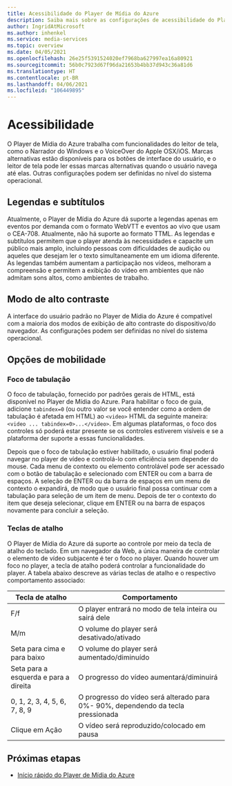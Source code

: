 ```yaml
---
title: Acessibilidade do Player de Mídia do Azure
description: Saiba mais sobre as configurações de acessibilidade do Player de Mídia do Azure.
author: IngridAtMicrosoft
ms.author: inhenkel
ms.service: media-services
ms.topic: overview
ms.date: 04/05/2021
ms.openlocfilehash: 26e25f5391524020ef7968ba627997ea16a80921
ms.sourcegitcommit: 56b0c7923d67f96da21653b4bb37d943c36a81d6
ms.translationtype: HT
ms.contentlocale: pt-BR
ms.lasthandoff: 04/06/2021
ms.locfileid: "106449895"
---
```

# <a name="accessibility"></a>Acessibilidade #

O Player de Mídia do Azure trabalha com funcionalidades do leitor de tela, como o Narrador do Windows e o VoiceOver do Apple OSX/iOS. Marcas alternativas estão disponíveis para os botões de interface do usuário, e o leitor de tela pode ler essas marcas alternativas quando o usuário navega até elas. Outras configurações podem ser definidas no nível do sistema operacional.

## <a name="captions-and-subtitles"></a>Legendas e subtítulos ##

Atualmente, o Player de Mídia do Azure dá suporte a legendas apenas em eventos por demanda com o formato WebVTT e eventos ao vivo que usam o CEA-708. Atualmente, não há suporte ao formato TTML. As legendas e subtítulos permitem que o player atenda às necessidades e capacite um público mais amplo, incluindo pessoas com dificuldades de audição ou aqueles que desejam ler o texto simultaneamente em um idioma diferente. As legendas também aumentam a participação nos vídeos, melhoram a compreensão e permitem a exibição do vídeo em ambientes que não admitam sons altos, como ambientes de trabalho.  

## <a name="high-contrast-mode"></a>Modo de alto contraste ##

A interface do usuário padrão no Player de Mídia do Azure é compatível com a maioria dos modos de exibição de alto contraste do dispositivo/do navegador. As configurações podem ser definidas no nível do sistema operacional.

## <a name="mobility-options"></a>Opções de mobilidade ##

### <a name="tabbing-focus"></a>Foco de tabulação ###

O foco de tabulação, fornecido por padrões gerais de HTML, está disponível no Player de Mídia do Azure. Para habilitar o foco de guia, adicione `tabindex=0` (ou outro valor se você entender como a ordem de tabulação é afetada em HTML) ao `<video>` HTML da seguinte maneira: `<video ... tabindex=0>...</video>`. Em algumas plataformas, o foco dos controles só poderá estar presente se os controles estiverem visíveis e se a plataforma der suporte a essas funcionalidades.

Depois que o foco de tabulação estiver habilitado, o usuário final poderá navegar no player de vídeo e controlá-lo com eficiência sem depender do mouse. Cada menu de contexto ou elemento controlável pode ser acessado com o botão de tabulação e selecionado com ENTER ou com a barra de espaços. A seleção de ENTER ou da barra de espaços em um menu de contexto o expandirá, de modo que o usuário final possa continuar com a tabulação para seleção de um item de menu. Depois de ter o contexto do item que deseja selecionar, clique em ENTER ou na barra de espaços novamente para concluir a seleção.

### <a name="hotkeys"></a>Teclas de atalho ###

O Player de Mídia do Azure dá suporte ao controle por meio da tecla de atalho do teclado. Em um navegador da Web, a única maneira de controlar o elemento de vídeo subjacente é ter o foco no player. Quando houver um foco no player, a tecla de atalho poderá controlar a funcionalidade do player.  A tabela abaixo descreve as várias teclas de atalho e o respectivo comportamento associado:

| Tecla de atalho              | Comportamento                                                                |
|----------------------|-------------------------------------------------------------------------|
| F/f                  | O player entrará no modo de tela inteira ou sairá dele                                  |
| M/m                  | O volume do player será desativado/ativado                                          |
| Seta para cima e para baixo    | O volume do player será aumentado/diminuído                                    |
| Seta para a esquerda e para a direita | O progresso do vídeo aumentará/diminuirá                                  |
| 0, 1, 2, 3, 4, 5, 6, 7, 8, 9  | O progresso do vídeo será alterado para 0%\- 90%, dependendo da tecla pressionada |
| Clique em Ação         | O vídeo será reproduzido/colocado em pausa                                                   |

## <a name="next-steps"></a>Próximas etapas

<!---Some context for the following links goes here--->
- [Início rápido do Player de Mídia do Azure](azure-media-player-quickstart.md)